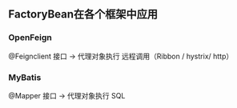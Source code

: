 ## FactoryBean在各个框架中应用

### OpenFeign 

@Feignclient 接口 -> 代理对象执行 远程调用（Ribbon / hystrix/ http）

### MyBatis

@Mapper 接口 -> 代理对象执行 SQL

